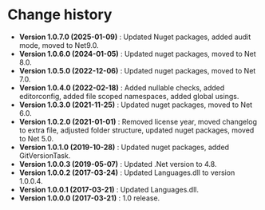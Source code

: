 # Change history

* **Version 1.0.7.0 (2025-01-09)** : Updated Nuget packages, added audit mode, moved to Net9.0.
* **Version 1.0.6.0 (2024-01-05)** : Updated nuget packages, moved to Net 8.0.
* **Version 1.0.5.0 (2022-12-06)** : Updated nuget packages, moved to Net 7.0.
* **Version 1.0.4.0 (2022-02-18)** : Added nullable checks, added editorconfig, added file scoped namespaces, added global usings.
* **Version 1.0.3.0 (2021-11-25)** : Updated nuget packages, moved to Net 6.0.
* **Version 1.0.2.0 (2021-01-01)** : Removed license year, moved changelog to extra file, adjusted folder structure, updated nuget packages, moved to Net 5.0.
* **Version 1.0.1.0 (2019-10-28)** : Updated nuget packages, added GitVersionTask.
* **Version 1.0.0.3 (2019-05-07)** : Updated .Net version to 4.8.
* **Version 1.0.0.2 (2017-03-24)** : Updated Languages.dll to version 1.0.0.4.
* **Version 1.0.0.1 (2017-03-21)** : Updated Languages.dll.
* **Version 1.0.0.0 (2017-03-21)** : 1.0 release.